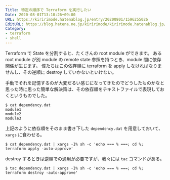 ```yaml
---
Title: 特定の順序で Terraform を実行したい
Date: 2020-08-01T13:10:26+09:00
URL: https://kiririmode.hatenablog.jp/entry/20200801/1596255026
EditURL: https://blog.hatena.ne.jp/kiririmode/kiririmode.hatenablog.jp/atom/entry/26006613608147654
Category:
- terraform
- shell
---
```


Terraform で State を分割すると、たくさんの root module ができます。
ある root module が別 module の remote state 参照を持つとき、module 間に依存関係が生じます。
僕たちはこの依存順に terraform を apply しなければなりませんし、その逆順に destroy していかないといけない。

手動でそれを記憶するのが大変だるい感じになってきたのでどうしたものかなと思った時に思った簡単な解決策は、その依存順をテキストファイルで表現しておくというものでした。

```shell
$ cat dependency.dat
module1
module2
module3
```

上記のように依存順をそのまま書き下した `dependency.dat` を用意しておいて、 `xargs` に食わせる。

```shell
$ cat dependency.dat | xargs -I% sh -c 'echo === % ===; cd %; terraform apply -auto-approve'
```

destroy するときは逆順での適用が必要ですが、我々には `tac` コマンドがある。

```shell
$ tac dependency.dat | xargs -I% sh -c 'echo === % ===; cd %; terraform destroy -auto-approve'
```
